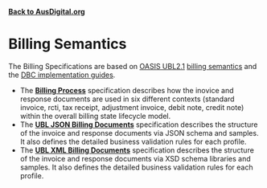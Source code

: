 **[Back to AusDigital.org](http://ausdigital.org/)**

# Billing Semantics

The Billing Specifications are based on [OASIS UBL2.1](http://docs.oasis-open.org/ubl/UBL-2.1.html) [billing semantics](http://docs.oasis-open.org/ubl/os-UBL-2.1/UBL-2.1.html#S-BILLING) and the [DBC implementation guides](https://github.com/ausdigital/ausdigital-ubl-xml/).

* The **[Billing Process](Billing-Process.md)** specification describes how the inovice and response documents are used in six different contexts (standard invoice, rcti, tax receipt, adjustment invoice, debit note, credit note) within the overall billing state lifecycle model. 
* The **[UBL JSON Billing Documents](/docs/Billing-Documents-UBL-JSON.md)** specification describes the structure of the invoice and response documents via JSON schema and samples.  It also defines the detailed business validation rules for each profile.
* The **[UBL XML Billing Documents](/docs/Billing-Documents-UBL-XML.md)** specification describes the structure of the invoice and response documents via XSD schema libraries and samples.  It also defines the detailed business validation rules for each profile.

